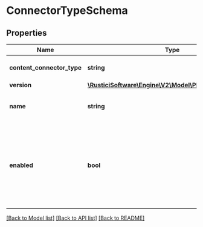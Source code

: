 # ConnectorTypeSchema

## Properties
Name | Type | Description | Notes
------------ | ------------- | ------------- | -------------
**content_connector_type** | **string** | type of content connector | [optional] 
**version** | [**\RusticiSoftware\Engine\V2\Model\PluginVersionSchema**](PluginVersionSchema.md) |  | [optional] 
**name** | **string** | name of this content connector type | [optional] 
**enabled** | **bool** | Is there an enabled instance of this connector for the specified tenant (or at the system level) | [optional] 

[[Back to Model list]](../README.md#documentation-for-models) [[Back to API list]](../README.md#documentation-for-api-endpoints) [[Back to README]](../README.md)


